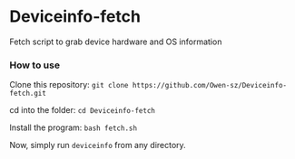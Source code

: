 # Deviceinfo-fetch
Fetch script to grab device hardware and OS information

### How to use

Clone this repository:
`git clone https://github.com/Owen-sz/Deviceinfo-fetch.git`

cd into the folder:
`cd Deviceinfo-fetch`

Install the program:
`bash fetch.sh`

Now, simply run `deviceinfo` from any directory. 
